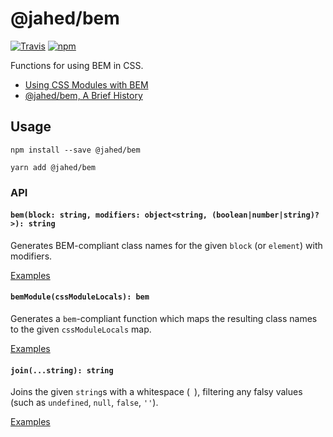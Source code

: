 # @jahed/bem

[![Travis](https://img.shields.io/travis/jahed/bem.svg)](https://travis-ci.org/search/bem)
[![npm](https://img.shields.io/npm/v/@jahed/bem.svg)](https://www.npmjs.com/package/bem)

Functions for using BEM in CSS.

- [Using CSS Modules with BEM](https://medium.com/@jahed/using-css-modules-with-bem-9a5f41ee592e)
- [@jahed/bem, A Brief History](https://medium.com/@jahed/jahed-bem-a-brief-history-94e370d29a12)

## Usage

```
npm install --save @jahed/bem

yarn add @jahed/bem
```

### API

#### `bem(block: string, modifiers: object<string, (boolean|number|string)?>): string`

Generates BEM-compliant class names for the given `block` (or `element`) with modifiers.

[Examples](src/bemModule.test.js)

#### `bemModule(cssModuleLocals): bem`

Generates a `bem`-compliant function which maps the resulting class names to the given 
`cssModuleLocals` map.

[Examples](src/bemModule.test.js)

#### `join(...string): string`

Joins the given `string`s with a whitespace (` `), filtering any falsy 
values (such as `undefined`, `null`, `false`, `''`).

[Examples](src/join.test.js)
